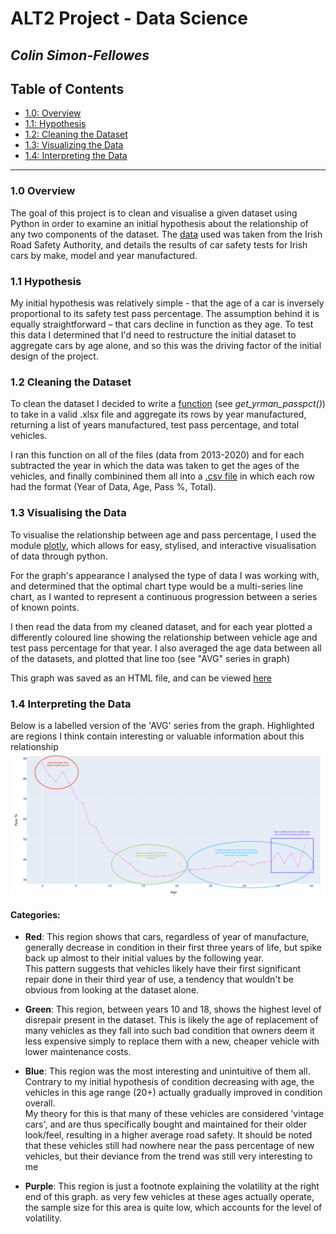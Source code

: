 # ALT2 Project - Data Science
## _Colin Simon-Fellowes_

## Table of Contents
 - [1.0: Overview](#10-overview)
 - [1.1: Hypothesis](#11-hypothesis)
 - [1.2: Cleaning the Dataset](#12-cleaning-the-dataset)
 - [1.3: Visualizing the Data](#13-visualising-the-data)
 - [1.4: Interpreting the Data](#14-interpreting-the-data)

___

### 1.0 Overview

The goal of this project is to clean and visualise a given dataset using Python in order to examine an initial hypothesis about the relationship of any two components of the dataset. The 
[data](https://www.rsa.ie/road-safety/statistics/nct-statistics-and-annual-reviews)
used was taken from the Irish Road Safety Authority, and details the results of car safety tests for Irish cars by make, model and year manufactured.

### 1.1 Hypothesis

My initial hypothesis was relatively simple - that the age of a car is inversely proportional to its safety test pass percentage. The assumption behind it is equally straightforward – that cars decline in function as they age. To test this data I determined that I'd need to restructure the initial dataset to aggregate cars by age alone, and so this was the driving factor of the initial design of the project. 

### 1.2 Cleaning the Dataset

To clean the dataset I decided to write a [function](/src/data_analysis.py) (see *get_yrman_passpct()*) to take in a valid .xlsx file and aggregate its rows by year manufactured, returning a list of years manufactured, test pass percentage, and total vehicles.

I ran this function on all of the files (data from 2013-2020) and for each subtracted the year in which the data was taken to get the ages of the vehicles, and finally combinined them all into a
[.csv file](/src/data/clean/yrman-passpct.txt)
in which each row had the format (Year of Data, Age, Pass %, Total).

### 1.3 Visualising the Data

To visualise the relationship between age and pass percentage, I used the module
[plotly](https://plotly.com/python/),
which allows for easy, stylised, and interactive visualisation of data through python.

For the graph's appearance I analysed the type of data I was working with, and determined that the optimal chart type would be a multi-series line chart, as I wanted to represent a continuous progression between a series of known points.

I then read the data from my cleaned dataset, and for each year plotted a differently coloured line showing the relationship between vehicle age and test pass percentage for that year. I also averaged the age data between all of the datasets, and plotted that line too (see "AVG" series in graph)

This graph was saved as an HTML file, and can be viewed [here](https://ctsf1.github.io/data_sci/src/graphs/output.html)

### 1.4 Interpreting the Data

Below is a labelled version of the 'AVG' series from the graph. Highlighted are regions I think contain interesting or valuable information about this relationship
![img](/src/graphs/output_analysis.png)

#### Categories:
 - **Red**: This region shows that cars, regardless of year of manufacture, generally decrease in condition in their first three years of life, but spike back up almost to their initial values by the following year.  
 This pattern suggests that vehicles likely have their first significant repair done in their third year of use, a tendency that wouldn't be obvious from looking at the dataset alone.

 - **Green**: This region, between years 10 and 18, shows the highest level of disrepair present in the dataset. This is likely the age of replacement of many vehicles as they fall into such bad condition that owners deem it less expensive simply to replace them with a new, cheaper vehicle with lower maintenance costs.

 - **Blue**: This region was the most interesting and unintuitive of them all. Contrary to my initial hypothesis of condition decreasing with age, the vehicles in this age range (20+) actually gradually improved in condition overall.  
 My theory for this is that many of these vehicles are considered 'vintage cars', and are thus specifically bought and maintained for their older look/feel, resulting in a higher average road safety. It should be noted that these vehicles still had nowhere near the pass percentage of new vehicles, but their deviance from the trend was still very interesting to me
 - **Purple**: This region is just a footnote explaining the volatility at the right end of this graph. as very few vehicles at these ages actually operate, the sample size for this area is quite low, which accounts for the level of volatility.